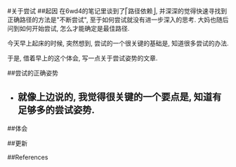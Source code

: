 #关于尝试
##起因
在6wd4的笔记里谈到了⎡路径依赖⎦, 并深深的觉得快速寻找到正确路径的方法是"不断尝试", 至于如何尝试就没有进一步深入的思考. 大妈也随后问到如何开始尝试, 怎么才能确定是最佳路径.

今天早上起床的时候, 突然想到, 尝试的一个很关键的基础是, 知道很多尝试的办法.

于是, 借着早上的这个体会, 写一点关于尝试姿势的文章.

##尝试的正确姿势
- 就像上边说的, 我觉得很关键的一个要点是, 知道有足够多的尝试姿势.
   -  

##体会

##更新

##References
